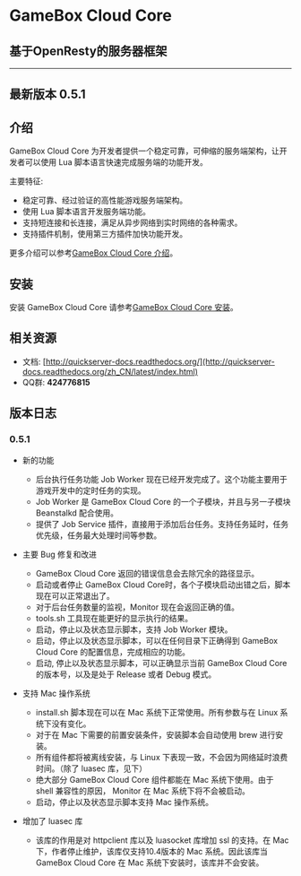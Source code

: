 # GameBox Cloud Core
## 基于OpenResty的服务器框架

---

## 最新版本 0.5.1

## 介绍

GameBox Cloud Core 为开发者提供一个稳定可靠，可伸缩的服务端架构，让开发者可以使用 Lua 脚本语言快速完成服务端的功能开发。

主要特征:

-   稳定可靠、经过验证的高性能游戏服务端架构。
-   使用 Lua 脚本语言开发服务端功能。
-   支持短连接和长连接，满足从异步网络到实时网络的各种需求。
-   支持插件机制，使用第三方插件加快功能开发。

更多介绍可以参考[GameBox Cloud Core 介绍](http://quickserver-docs.readthedocs.org/zh_CN/latest/intro/index.html)。

## 安装

安装 GameBox Cloud Core 请参考[GameBox Cloud Core 安装](http://quickserver-docs.readthedocs.org/zh_CN/latest/install/index.html)。

## 相关资源

-   文档: [http://quickserver-docs.readthedocs.org/](http://quickserver-docs.readthedocs.org/zh_CN/latest/index.html)
-   QQ群: **424776815**

## 版本日志

### 0.5.1
-   新的功能
    -    后台执行任务功能 Job Worker 现在已经开发完成了。这个功能主要用于游戏开发中的定时任务的实现。
    -    Job Worker 是 GameBox Cloud Core 的一个子模块，并且与另一子模块 Beanstalkd 配合使用。
    -    提供了 Job Service 插件，直接用于添加后台任务。支持任务延时，任务优先级，任务最大处理时间等参数。

-   主要 Bug 修复和改进
    -    GameBox Cloud Core 返回的错误信息会去除冗余的路径显示。
    -    启动或者停止 GameBox Cloud Core时，各个子模块启动出错之后，脚本现在可以正常退出了。
    -    对于后台任务数量的监视，Monitor 现在会返回正确的值。
    -    tools.sh 工具现在能更好的显示执行的结果。
    -    启动，停止以及状态显示脚本，支持 Job Worker 模块。
    -    启动，停止以及状态显示脚本，可以在任何目录下正确得到 GameBox Cloud Core 的配置信息，完成相应的功能。
    -    启动, 停止以及状态显示脚本，可以正确显示当前 GameBox Cloud Core 的版本号，以及是处于 Release 或者 Debug 模式。

-   支持 Mac 操作系统
    -    install.sh 脚本现在可以在 Mac 系统下正常使用。所有参数与在 Linux 系统下没有变化。
    -    对于在 Mac 下需要的前置安装条件，安装脚本会自动使用 brew 进行安装。
    -    所有组件都将被离线安装，与 Linux 下表现一致，不会因为网络延时浪费时间。（除了 luasec 库，见下）
    -    绝大部分 GameBox Cloud Core 组件都能在 Mac 系统下使用。由于 shell 兼容性的原因， Monitor 在 Mac 系统下将不会被启动。
    -    启动，停止以及状态显示脚本支持 Mac 操作系统。

-  增加了 luasec 库
    -    该库的作用是对 httpclient 库以及 luasocket 库增加 ssl 的支持。在 Mac 下，作者停止维护，该库仅支持10.4版本的 Mac 系统。因此该库当 GameBox Cloud Core 在 Mac 系统下安装时，该库并不会安装。
